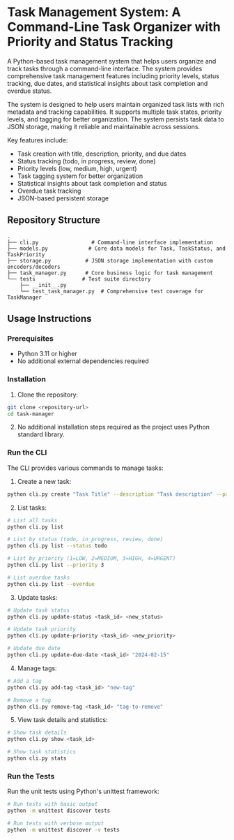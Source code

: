 # Task Management System: A Command-Line Task Organizer with Priority and Status Tracking

A Python-based task management system that helps users organize and track tasks through a command-line interface. The system provides comprehensive task management features including priority levels, status tracking, due dates, and statistical insights about task completion and overdue status.

The system is designed to help users maintain organized task lists with rich metadata and tracking capabilities. It supports multiple task states, priority levels, and tagging for better organization. The system persists task data to JSON storage, making it reliable and maintainable across sessions.

Key features include:
- Task creation with title, description, priority, and due dates
- Status tracking (todo, in progress, review, done)
- Priority levels (low, medium, high, urgent)
- Task tagging system for better organization
- Statistical insights about task completion and status
- Overdue task tracking
- JSON-based persistent storage

## Repository Structure
```
.
├── cli.py                 # Command-line interface implementation
├── models.py             # Core data models for Task, TaskStatus, and TaskPriority
├── storage.py           # JSON storage implementation with custom encoders/decoders
├── task_manager.py      # Core business logic for task management
└── tests               # Test suite directory
    ├── __init__.py
    └── test_task_manager.py  # Comprehensive test coverage for TaskManager
```

## Usage Instructions
### Prerequisites
- Python 3.11 or higher
- No additional external dependencies required

### Installation
1. Clone the repository:
```bash
git clone <repository-url>
cd task-manager
```

2. No additional installation steps required as the project uses Python standard library.

### Run the CLI

The CLI provides various commands to manage tasks:

1. Create a new task:
```bash
python cli.py create "Task Title" --description "Task description" --priority 2 --due "2024-01-31" --tags "tag1,tag2"
```

2. List tasks:
```bash
# List all tasks
python cli.py list

# List by status (todo, in_progress, review, done)
python cli.py list --status todo

# List by priority (1=LOW, 2=MEDIUM, 3=HIGH, 4=URGENT)
python cli.py list --priority 3

# List overdue tasks
python cli.py list --overdue
```

3. Update tasks:
```bash
# Update task status
python cli.py update-status <task_id> <new_status>

# Update task priority
python cli.py update-priority <task_id> <new_priority>

# Update due date
python cli.py update-due-date <task_id> "2024-02-15"
```

4. Manage tags:
```bash
# Add a tag
python cli.py add-tag <task_id> "new-tag"

# Remove a tag
python cli.py remove-tag <task_id> "tag-to-remove"
```

5. View task details and statistics:
```bash
# Show task details
python cli.py show <task_id>

# Show task statistics
python cli.py stats
```

### Run the Tests
Run the unit tests using Python's unittest framework:

```bash
# Run tests with basic output
python -m unittest discover tests

# Run tests with verbose output
python -m unittest discover -v tests
```